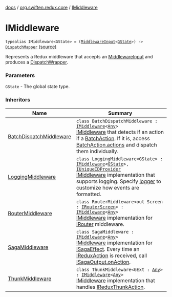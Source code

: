 [docs](../index.md) / [org.swiften.redux.core](index.md) / [IMiddleware](./-i-middleware.md)

# IMiddleware

`typealias IMiddleware<GState> = (`[`MiddlewareInput`](-middleware-input/index.md)`<`[`GState`](-i-middleware.md#GState)`>) -> `[`DispatchMapper`](-dispatch-mapper.md) [(source)](https://github.com/protoman92/KotlinRedux/tree/master/common\common-core\src\main\kotlin/org/swiften/redux/core/Middleware.kt#L17)

Represents a Redux middleware that accepts an [MiddlewareInput](-middleware-input/index.md) and produces a
[DispatchWrapper](-dispatch-wrapper/index.md).

### Parameters

`GState` - The global state type.

### Inheritors

| Name | Summary |
|---|---|
| [BatchDispatchMiddleware](-batch-dispatch-middleware/index.md) | `class BatchDispatchMiddleware : `[`IMiddleware`](./-i-middleware.md)`<`[`Any`](https://kotlinlang.org/api/latest/jvm/stdlib/kotlin/-any/index.html)`>`<br>[IMiddleware](./-i-middleware.md) that detects if an action if a [BatchAction](-batch-action/index.md). If it is, access [BatchAction.actions](-batch-action/actions.md) and dispatch them individually. |
| [LoggingMiddleware](-logging-middleware/index.md) | `class LoggingMiddleware<GState> : `[`IMiddleware`](./-i-middleware.md)`<`[`GState`](-logging-middleware/index.md#GState)`>, `[`IUniqueIDProvider`](-i-unique-i-d-provider/index.md)<br>[IMiddleware](./-i-middleware.md) implementation that supports logging. Specify [logger](-logging-middleware/logger.md) to customize how events are formatted. |
| [RouterMiddleware](-router-middleware/index.md) | `class RouterMiddleware<out Screen : `[`IRouterScreen`](-i-router-screen.md)`> : `[`IMiddleware`](./-i-middleware.md)`<`[`Any`](https://kotlinlang.org/api/latest/jvm/stdlib/kotlin/-any/index.html)`>`<br>[IMiddleware](./-i-middleware.md) implementation for [IRouter](-i-router/index.md) middleware. |
| [SagaMiddleware](../org.swiften.redux.saga.common/-saga-middleware/index.md) | `class SagaMiddleware : `[`IMiddleware`](./-i-middleware.md)`<`[`Any`](https://kotlinlang.org/api/latest/jvm/stdlib/kotlin/-any/index.html)`>`<br>[IMiddleware](./-i-middleware.md) implementation for [ISagaEffect](../org.swiften.redux.saga.common/-i-saga-effect.md). Every time an [IReduxAction](-i-redux-action.md) is received, call [ISagaOutput.onAction](../org.swiften.redux.saga.common/-i-saga-output/on-action.md). |
| [ThunkMiddleware](../org.swiften.redux.thunk/-thunk-middleware/index.md) | `class ThunkMiddleware<GExt : `[`Any`](https://kotlinlang.org/api/latest/jvm/stdlib/kotlin/-any/index.html)`> : `[`IMiddleware`](./-i-middleware.md)`<`[`Any`](https://kotlinlang.org/api/latest/jvm/stdlib/kotlin/-any/index.html)`>`<br>[IMiddleware](./-i-middleware.md) implementation that handles [IReduxThunkAction](../org.swiften.redux.thunk/-i-redux-thunk-action/index.md). |

